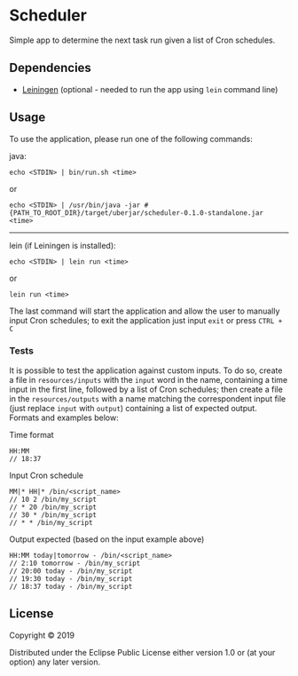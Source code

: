 # Scheduler

Simple app to determine the next task run given a list of Cron schedules.

## Dependencies

* [Leiningen](https://leiningen.org/) (optional - needed to run the app using `lein` command line)


## Usage

To use the application, please run one of the following commands:

java:
```
echo <STDIN> | bin/run.sh <time>
```

or 

```
echo <STDIN> | /usr/bin/java -jar #{PATH_TO_ROOT_DIR}/target/uberjar/scheduler-0.1.0-standalone.jar <time>
```

---


lein (if Leiningen is installed):
```
echo <STDIN> | lein run <time>
```

or 

```
lein run <time>
```
The last command will start the application and allow the user to manually input Cron schedules; to exit the application just input `exit` or press `CTRL + C`

### Tests

It is possible to test the application against custom inputs. To do so, create a file in `resources/inputs` with the `input` word in the name, containing a time input in the first line, followed by a list of Cron schedules; then create a file in the `resources/outputs` with a name matching the correspondent input file (just replace `input` with `output`) containing a list of expected output.
Formats and examples below:

Time format
```
HH:MM
// 18:37
```

Input Cron schedule
```
MM|* HH|* /bin/<script_name>
// 10 2 /bin/my_script
// * 20 /bin/my_script
// 30 * /bin/my_script
// * * /bin/my_script
```

Output expected (based on the input example above)
```
HH:MM today|tomorrow - /bin/<script_name>
// 2:10 tomorrow - /bin/my_script
// 20:00 today - /bin/my_script
// 19:30 today - /bin/my_script
// 18:37 today - /bin/my_script
```



## License

Copyright © 2019

Distributed under the Eclipse Public License either version 1.0 or (at
your option) any later version.
